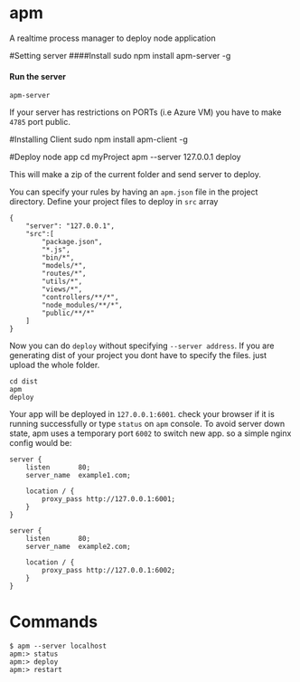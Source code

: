 # apm
A realtime process manager to deploy node application

#Setting server
####Install
	sudo npm install apm-server -g
#### Run the server
	apm-server
If your server has restrictions on PORTs (i.e Azure VM) you have to make `4785` port public.

#Installing Client
	sudo npm install apm-client -g

#Deploy node app
	cd myProject
	apm --server 127.0.0.1
	deploy

This will make a zip of the current folder and send server to deploy.

You can specify your rules by having an `apm.json` file in the project directory. Define your project files to deploy in `src` array

	{
		"server": "127.0.0.1",
		"src":[
			"package.json",
			"*.js",
			"bin/*",
			"models/*",
			"routes/*",
			"utils/*",
			"views/*",
			"controllers/**/*",
			"node_modules/**/*",
			"public/**/*"
		]
	}

Now you can do `deploy` without specifying `--server address`. If you are generating dist of your project you dont have to specify the files. just upload the whole folder.

	cd dist
	apm
	deploy
	
Your app will be deployed in `127.0.0.1:6001`. check your browser if it is running successfully or type `status` on `apm` console. To avoid server down state, apm uses a temporary port `6002` to switch new app. so a simple nginx config would be:

	server {
		listen       80;
		server_name  example1.com;

		location / {
			proxy_pass http://127.0.0.1:6001;
		}
	}

	server {
		listen       80;
		server_name  example2.com;

		location / {
			proxy_pass http://127.0.0.1:6002;
		}
	}


# Commands
	$ apm --server localhost
	apm:> status
	apm:> deploy
	apm:> restart
